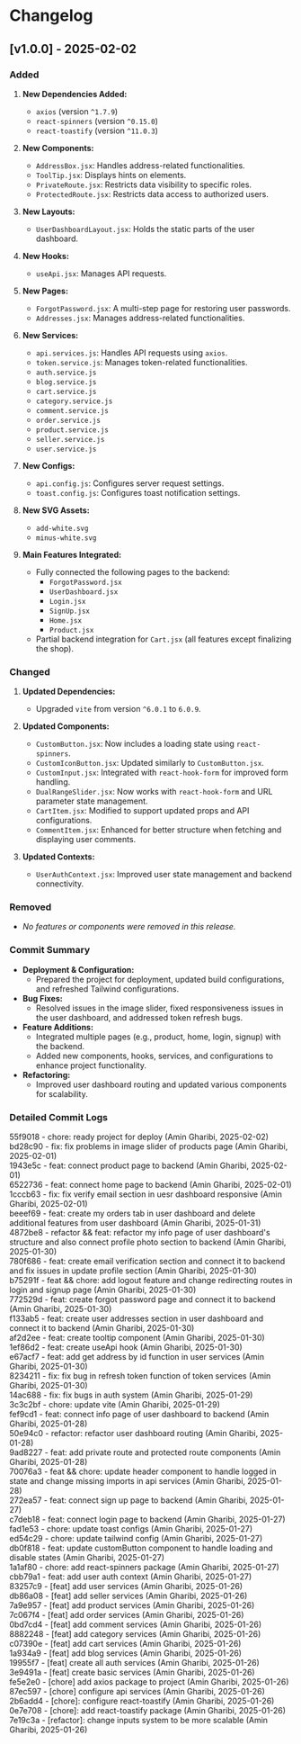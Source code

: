 # Changelog

## [v1.0.0] - 2025-02-02

### Added

1. **New Dependencies Added:**

    - `axios` (version `^1.7.9`)
    - `react-spinners` (version `^0.15.0`)
    - `react-toastify` (version `^11.0.3`)

2. **New Components:**

    - `AddressBox.jsx`: Handles address-related functionalities.
    - `ToolTip.jsx`: Displays hints on elements.
    - `PrivateRoute.jsx`: Restricts data visibility to specific roles.
    - `ProtectedRoute.jsx`: Restricts data access to authorized users.

3. **New Layouts:**

    - `UserDashboardLayout.jsx`: Holds the static parts of the user dashboard.

4. **New Hooks:**

    - `useApi.jsx`: Manages API requests.

5. **New Pages:**

    - `ForgotPassword.jsx`: A multi-step page for restoring user passwords.
    - `Addresses.jsx`: Manages address-related functionalities.

6. **New Services:**

    - `api.services.js`: Handles API requests using `axios`.
    - `token.service.js`: Manages token-related functionalities.
    - `auth.service.js`
    - `blog.service.js`
    - `cart.service.js`
    - `category.service.js`
    - `comment.service.js`
    - `order.service.js`
    - `product.service.js`
    - `seller.service.js`
    - `user.service.js`

7. **New Configs:**

    - `api.config.js`: Configures server request settings.
    - `toast.config.js`: Configures toast notification settings.

8. **New SVG Assets:**

    - `add-white.svg`
    - `minus-white.svg`

9. **Main Features Integrated:**
    - Fully connected the following pages to the backend:
        - `ForgotPassword.jsx`
        - `UserDashboard.jsx`
        - `Login.jsx`
        - `SignUp.jsx`
        - `Home.jsx`
        - `Product.jsx`
    - Partial backend integration for `Cart.jsx` (all features except finalizing the shop).

### Changed

1. **Updated Dependencies:**

    - Upgraded `vite` from version `^6.0.1` to `6.0.9`.

2. **Updated Components:**

    - `CustomButton.jsx`: Now includes a loading state using `react-spinners`.
    - `CustomIconButton.jsx`: Updated similarly to `CustomButton.jsx`.
    - `CustomInput.jsx`: Integrated with `react-hook-form` for improved form handling.
    - `DualRangeSlider.jsx`: Now works with `react-hook-form` and URL parameter state management.
    - `CartItem.jsx`: Modified to support updated props and API configurations.
    - `CommentItem.jsx`: Enhanced for better structure when fetching and displaying user comments.

3. **Updated Contexts:**
    - `UserAuthContext.jsx`: Improved user state management and backend connectivity.

### Removed

-   _No features or components were removed in this release._

### Commit Summary

-   **Deployment & Configuration:**
    -   Prepared the project for deployment, updated build configurations, and refreshed Tailwind configurations.
-   **Bug Fixes:**
    -   Resolved issues in the image slider, fixed responsiveness issues in the user dashboard, and addressed token refresh bugs.
-   **Feature Additions:**
    -   Integrated multiple pages (e.g., product, home, login, signup) with the backend.
    -   Added new components, hooks, services, and configurations to enhance project functionality.
-   **Refactoring:**
    -   Improved user dashboard routing and updated various components for scalability.

### Detailed Commit Logs

55f9018 - chore: ready project for deploy (Amin Gharibi, 2025-02-02)<br/>
bd28c90 - fix: fix problems in image slider of products page (Amin Gharibi, 2025-02-01)<br/>
1943e5c - feat: connect product page to backend (Amin Gharibi, 2025-02-01)<br/>
6522736 - feat: connect home page to backend (Amin Gharibi, 2025-02-01)<br/>
1cccb63 - fix: fix verify email section in uesr dashboard responsive (Amin Gharibi, 2025-02-01)<br/>
beeef69 - feat: create my orders tab in user dashboard and delete additional features from user dashboard (Amin Gharibi, 2025-01-31)<br/>
4872be8 - refactor && feat: refactor my info page of user dashboard's structure and also connect profile photo section to backend (Amin Gharibi, 2025-01-30)<br/>
780f686 - feat: create email verification section and connect it to backend and fix issues in update profile section (Amin Gharibi, 2025-01-30)<br/>
b75291f - feat && chore: add logout feature and change redirecting routes in login and signup page (Amin Gharibi, 2025-01-30)<br/>
772529d - feat: create forgot password page and connect it to backend (Amin Gharibi, 2025-01-30)<br/>
f133ab5 - feat: create user addresses section in user dashboard and connect it to backend (Amin Gharibi, 2025-01-30)<br/>
af2d2ee - feat: create tooltip component (Amin Gharibi, 2025-01-30)<br/>
1ef86d2 - feat: create useApi hook (Amin Gharibi, 2025-01-30)<br/>
e67acf7 - feat: add get address by id function in user services (Amin Gharibi, 2025-01-30)<br/>
8234211 - fix: fix bug in refresh token function of token services (Amin Gharibi, 2025-01-30)<br/>
14ac688 - fix: fix bugs in auth system (Amin Gharibi, 2025-01-29)<br/>
3c3c2bf - chore: update vite (Amin Gharibi, 2025-01-29)<br/>
fef9cd1 - feat: connect info page of user dashboard to backend (Amin Gharibi, 2025-01-28)<br/>
50e94c0 - refactor: refactor user dashboard routing (Amin Gharibi, 2025-01-28)<br/>
9ad8227 - feat: add private route and protected route components (Amin Gharibi, 2025-01-28)<br/>
70076a3 - feat && chore: update header component to handle logged in state and change missing imports in api services (Amin Gharibi, 2025-01-28)<br/>
272ea57 - feat: connect sign up page to backend (Amin Gharibi, 2025-01-27)<br/>
c7deb18 - feat: connect login page to backend (Amin Gharibi, 2025-01-27)<br/>
fad1e53 - chore: update toast configs (Amin Gharibi, 2025-01-27)<br/>
ed54c29 - chore: update tailwind config (Amin Gharibi, 2025-01-27)<br/>
db0f818 - feat: update customButton component to handle loading and disable states (Amin Gharibi, 2025-01-27)<br/>
1a1af80 - chore: add react-spinners package (Amin Gharibi, 2025-01-27)<br/>
cbb79a1 - feat: add user auth context (Amin Gharibi, 2025-01-27)<br/>
83257c9 - [feat] add user services (Amin Gharibi, 2025-01-26)<br/>
db86a08 - [feat] add seller services (Amin Gharibi, 2025-01-26)<br/>
7a9e957 - [feat] add product services (Amin Gharibi, 2025-01-26)<br/>
7c067f4 - [feat] add order services (Amin Gharibi, 2025-01-26)<br/>
0bd7cd4 - [feat] add comment services (Amin Gharibi, 2025-01-26)<br/>
8882248 - [feat] add category services (Amin Gharibi, 2025-01-26)<br/>
c07390e - [feat] add cart services (Amin Gharibi, 2025-01-26)<br/>
1a934a9 - [feat] add blog services (Amin Gharibi, 2025-01-26)<br/>
19955f7 - [feat] create all auth services (Amin Gharibi, 2025-01-26)<br/>
3e9491a - [feat] create basic services (Amin Gharibi, 2025-01-26)<br/>
fe5e2e0 - [chore] add axios package to project (Amin Gharibi, 2025-01-26)<br/>
87ec597 - [chore] configure api services (Amin Gharibi, 2025-01-26)<br/>
2b6add4 - [chore]: configure react-toastify (Amin Gharibi, 2025-01-26)<br/>
0e7e708 - [chore]: add react-toastify package (Amin Gharibi, 2025-01-26)<br/>
7e19c3a - [refactor]: change inputs system to be more scalable (Amin Gharibi, 2025-01-26)<br/>
